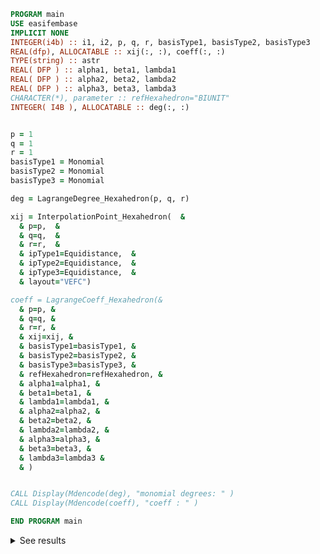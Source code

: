 ```fortran
PROGRAM main
USE easifembase
IMPLICIT NONE
INTEGER(i4b) :: i1, i2, p, q, r, basisType1, basisType2, basisType3
REAL(dfp), ALLOCATABLE :: xij(:, :), coeff(:, :)
TYPE(string) :: astr
REAL( DFP ) :: alpha1, beta1, lambda1
REAL( DFP ) :: alpha2, beta2, lambda2
REAL( DFP ) :: alpha3, beta3, lambda3
CHARACTER(*), parameter :: refHexahedron="BIUNIT"
INTEGER( I4B ), ALLOCATABLE :: deg(:, :)


p = 1
q = 1
r = 1
basisType1 = Monomial
basisType2 = Monomial
basisType3 = Monomial

deg = LagrangeDegree_Hexahedron(p, q, r)

xij = InterpolationPoint_Hexahedron(  &
  & p=p,  &
  & q=q,  &
  & r=r,  &
  & ipType1=Equidistance,  &
  & ipType2=Equidistance,  &
  & ipType3=Equidistance,  &
  & layout="VEFC")

coeff = LagrangeCoeff_Hexahedron(&
  & p=p, &
  & q=q, &
  & r=r, &
  & xij=xij, &
  & basisType1=basisType1, &
  & basisType2=basisType2, &
  & basisType3=basisType3, &
  & refHexahedron=refHexahedron, &
  & alpha1=alpha1, &
  & beta1=beta1, &
  & lambda1=lambda1, &
  & alpha2=alpha2, &
  & beta2=beta2, &
  & lambda2=lambda2, &
  & alpha3=alpha3, &
  & beta3=beta3, &
  & lambda3=lambda3 &
  & )


CALL Display(Mdencode(deg), "monomial degrees: " )
CALL Display(Mdencode(coeff), "coeff : " )

END PROGRAM main
```


<details>
<summary>See results</summary>
<div>


degrees: 

| a   | b   | c   |
| --- | --- | --- |
| 0   | 0   | 0   |
| 1   | 0   | 0   | 
| 0   | 1   | 0   |
| 1   | 1   | 0   |
| 0   | 0   | 1   |
| 1   | 0   | 1   |
| 0   | 1   | 1   |
| 1   | 1   | 1   |

$$
1, x, y, xy, z, xz, yz, xyz 
$$


coeff 

| basis | $l_1$  | $l_2$  | $l_3$  | $l_4$  | $l_5$  | $l_6$  | $l_7$ | $l_8$  |
| ----- | ------ | ------ | ------ | ------ | ------ | ------ | ----- | ------ |
| 1     | 0.125  | 0.125  | 0.125  | 0.125  | 0.125  | 0.125  | 0.125 | 0.125  |
| x     | -0.125 | 0.125  | 0.125  | -0.125 | -0.125 | 0.125  | 0.125 | -0.125 |
| y     | -0.125 | -0.125 | 0.125  | 0.125  | -0.125 | -0.125 | 0.125 | 0.125  |
| xy    | 0.125  | -0.125 | 0.125  | -0.125 | 0.125  | -0.125 | 0.125 | -0.125 |
| z     | -0.125 | -0.125 | -0.125 | -0.125 | 0.125  | 0.125  | 0.125 | 0.125  |
| xz    | 0.125  | -0.125 | -0.125 | 0.125  | -0.125 | 0.125  | 0.125 | -0.125 |
| yz    | 0.125  | 0.125  | -0.125 | -0.125 | -0.125 | -0.125 | 0.125 | 0.125  |
| xyz   | -0.125 | 0.125  | -0.125 | 0.125  | 0.125  | -0.125 | 0.125 | -0.125 |


</div>
</details>
